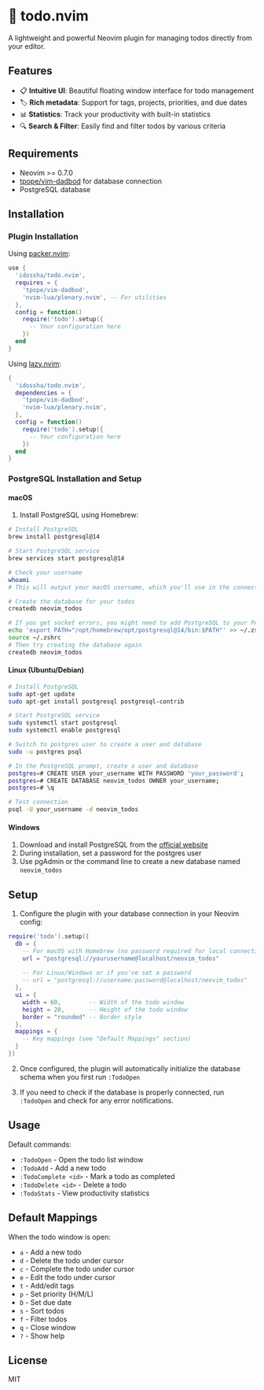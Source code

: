 # 📝 todo.nvim

A lightweight and powerful Neovim plugin for managing todos directly from your editor.

## Features

- 📋 **Intuitive UI**: Beautiful floating window interface for todo management
- 🏷️ **Rich metadata**: Support for tags, projects, priorities, and due dates
- 📊 **Statistics**: Track your productivity with built-in statistics
- 🔍 **Search & Filter**: Easily find and filter todos by various criteria

## Requirements

- Neovim >= 0.7.0
- [tpope/vim-dadbod](https://github.com/tpope/vim-dadbod) for database connection
- PostgreSQL database

## Installation

### Plugin Installation

Using [packer.nvim](https://github.com/wbthomason/packer.nvim):

```lua
use {
  'idossha/todo.nvim',
  requires = {
    'tpope/vim-dadbod',
    'nvim-lua/plenary.nvim', -- For utilities
  },
  config = function()
    require('todo').setup({
      -- Your configuration here
    })
  end
}
```

Using [lazy.nvim](https://github.com/folke/lazy.nvim):

```lua
{
  'idossha/todo.nvim',
  dependencies = {
    'tpope/vim-dadbod',
    'nvim-lua/plenary.nvim',
  },
  config = function()
    require('todo').setup({
      -- Your configuration here
    })
  end
}
```

### PostgreSQL Installation and Setup

#### macOS

1. Install PostgreSQL using Homebrew:

```bash
# Install PostgreSQL
brew install postgresql@14

# Start PostgreSQL service
brew services start postgresql@14

# Check your username
whoami
# This will output your macOS username, which you'll use in the connection string

# Create the database for your todos
createdb neovim_todos

# If you get socket errors, you might need to add PostgreSQL to your PATH
echo 'export PATH="/opt/homebrew/opt/postgresql@14/bin:$PATH"' >> ~/.zshrc
source ~/.zshrc
# Then try creating the database again
createdb neovim_todos
```

#### Linux (Ubuntu/Debian)

```bash
# Install PostgreSQL
sudo apt-get update
sudo apt-get install postgresql postgresql-contrib

# Start PostgreSQL service
sudo systemctl start postgresql
sudo systemctl enable postgresql

# Switch to postgres user to create a user and database
sudo -u postgres psql

# In the PostgreSQL prompt, create a user and database
postgres=# CREATE USER your_username WITH PASSWORD 'your_password';
postgres=# CREATE DATABASE neovim_todos OWNER your_username;
postgres=# \q

# Test connection
psql -U your_username -d neovim_todos
```

#### Windows

1. Download and install PostgreSQL from the [official website](https://www.postgresql.org/download/windows/)
2. During installation, set a password for the postgres user
3. Use pgAdmin or the command line to create a new database named `neovim_todos`

## Setup

1. Configure the plugin with your database connection in your Neovim config:

```lua
require('todo').setup({
  db = {
    -- For macOS with Homebrew (no password required for local connections)
    url = "postgresql://yourusername@localhost/neovim_todos"
    
    -- For Linux/Windows or if you've set a password
    -- url = "postgresql://username:password@localhost/neovim_todos"
  },
  ui = {
    width = 60,        -- Width of the todo window
    height = 20,       -- Height of the todo window
    border = "rounded" -- Border style
  },
  mappings = {
    -- Key mappings (see "Default Mappings" section)
  }
})
```

2. Once configured, the plugin will automatically initialize the database schema when you first run `:TodoOpen`

3. If you need to check if the database is properly connected, run `:TodoOpen` and check for any error notifications.

## Usage

Default commands:

- `:TodoOpen` - Open the todo list window
- `:TodoAdd` - Add a new todo
- `:TodoComplete <id>` - Mark a todo as completed
- `:TodoDelete <id>` - Delete a todo
- `:TodoStats` - View productivity statistics

## Default Mappings

When the todo window is open:

- `a` - Add a new todo
- `d` - Delete the todo under cursor
- `c` - Complete the todo under cursor
- `e` - Edit the todo under cursor
- `t` - Add/edit tags
- `p` - Set priority (H/M/L)
- `D` - Set due date
- `s` - Sort todos
- `f` - Filter todos
- `q` - Close window
- `?` - Show help

## License

MIT
